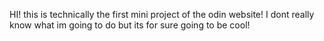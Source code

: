 HI! this is technically the first mini project of the odin website! I dont really know what im going to do but its for sure going to be cool!